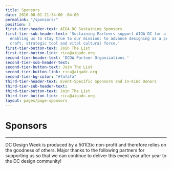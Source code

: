 ```yaml
---
title: Sponsors
date: 2016-08-01 21:34:00 -04:00
permalink: "/sponsors/"
position: 3
first-tier-header-text: AIGA DC Sustaining Sponsors
first-tier-sub-header-text: 'Sustaining Partners support AIGA DC for a full year,
  enabling us to stay true to our mission: to advance designing as a professional
  craft, strategic tool and vital cultural force.'
first-tier-button-text: Join The List
first-tier-button-link: rica@aigadc.org
second-tier-header-text: 'DCDW Partner Organizations '
second-tier-sub-header-text: 
second-tier-button-text: Join The List
second-tier-button-link: rica@aigadc.org
second-tier-bg-color: "#fafafa"
third-tier-header-text: Event-Specific Sponsors and In-Kind Donors
third-tier-sub-header-text: 
third-tier-button-text: Join The List
third-tier-button-link: rica@aigadc.org
layout: pages/page-sponsors
---
```


# Sponsors

---

DC Design Week is produced by a 501(3)c non-profit and therefore relies on the goodness of others. Major thanks to the following partners for supporting us so that we can continue to deliver this event year after year to the DC design community!